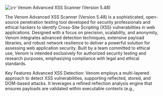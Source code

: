 ![יניב](https://github.com/user-attachments/assets/bb26572f-2d8b-400e-b4e6-7d70536cc51e)
Venom Advanced XSS Scanner (Version 5.48)


The Venom Advanced XSS Scanner (Version 5.48) is a sophisticated, open-source penetration testing tool developed for security professionals and ethical hackers to identify Cross-Site Scripting (XSS) vulnerabilities in web applications. Designed with a focus on precision, scalability, and anonymity, Venom integrates advanced detection techniques, extensive payload libraries, and robust network resilience to deliver a powerful solution for assessing web application security. Built by a team committed to ethical use, Venom is intended exclusively for authorized security testing and research purposes, emphasizing compliance with legal and ethical standards.

Key Features
Advanced XSS Detection:
Venom employs a multi-layered approach to detect XSS vulnerabilities, supporting reflected, stored, and DOM-based attacks. It leverages a refined reflection analysis engine that ensures payloads are validated within executable contexts (e.g., <script> tags, event handlers, or javascript: URIs), minimizing false positives and enhancing accuracy.
The tool supports extended event handlers (e.g., onmouseover, onclick, onerror), enabling comprehensive testing of modern web application attack surfaces.
Extensive Payload Library:
With a repository of over 2,399 unique payloads sourced from customizable directories (default: /usr/local/bin/payloads/), Venom covers a wide range of XSS exploitation techniques. Payloads are categorized into advanced XSS, encoded XSS, tag-based XSS, DOM-based XSS, and WAF bypass variants, ensuring adaptability to diverse target environments.
Users can integrate custom payload files, allowing tailored testing for specific applications or security requirements.
Parallel Processing and Scalability:
Utilizing a multi-threaded architecture with configurable worker threads (up to 20), Venom optimizes performance by parallelizing payload injections across multiple endpoints. This scalability is balanced with adaptive throttling to prevent overwhelming target servers, making it suitable for both small-scale and enterprise-level assessments.
In stealth mode, Venom reduces its footprint with fewer threads (default: 2) and extended delays (5-15 seconds), ideal for discreet testing scenarios.
Anonymity and IP Protection:
Venom supports anonymous operation through Tor integration (SOCKS5 proxy at localhost:9050) or custom proxies, ensuring IP anonymization during scans. This feature is critical for security researchers operating in sensitive environments where traceability must be minimized.
The tool dynamically resets Tor circuits on network failures, enhancing resilience and maintaining operational continuity.
AI-Driven Optimization:
An optional AI-assisted mode leverages machine learning (via scikit-learn) or external platforms (e.g., xAI Grok, OpenAI GPT-3) to optimize payload selection based on response analysis and historical success rates. This feature improves efficiency by prioritizing payloads likely to bypass Web Application Firewalls (WAFs) or exploit specific contexts.
Comprehensive Endpoint Discovery:
Venom includes a robust crawling engine that extracts URLs and form parameters from target pages, queuing both GET and POST requests for thorough testing. It supports subdomain scanning from text files, expanding its reach across complex web ecosystems.
Parameter extraction is exhaustive, capturing names, IDs, and query strings, with an option to test all discovered parameters for maximum coverage.
WAF and IPS Evasion:
The tool detects WAF/IPS presence through signature analysis (e.g., Cloudflare, AWS WAF) and status codes (e.g., 403, 429). Upon detection, it can switch to bypass payloads from dedicated files (e.g., 403bypass.txt), enhancing its ability to penetrate protected environments.
Adaptive delay adjustments mitigate rate-limiting, ensuring uninterrupted scans.
Detailed Reporting:
Venom generates professional-grade reports in real-time or upon completion, detailing vulnerabilities with full URLs, payloads, contexts, status codes, and response snippets. Reports can be exported in JSON or CSV formats for integration into broader security workflows.
A live status dashboard provides ongoing visibility into test progress, payload counts, and detected vulnerabilities.
Technical Architecture
Venom is implemented in Python 3, leveraging libraries such as requests for HTTP interactions, BeautifulSoup for HTML parsing, and scikit-learn for AI optimization. Its modular design includes:

Payload Generator: Manages payload loading and obfuscation.
AI Assistant: Optimizes payload selection using TF-IDF and cosine similarity.
Worker Threads: Execute parallel scans with exception handling and Tor resilience.
Network Layer: Handles retries, proxy routing, and DNS resolution with fallback to public resolvers (e.g., 8.8.8.8).
The tool operates on a queue-based system, ensuring all crawled endpoints are systematically tested. It supports both GET and POST methods, with configurable headers and POST data for realistic attack simulations.

Security and Ethical Considerations
Venom enforces ethical use through an initial prompt requiring user confirmation of authorized testing. Its anonymity features protect researchers from unintended exposure, while its verbose logging (stored in venom_anonymous.log) provides an audit trail for compliance and analysis. The tool’s design prioritizes stability, with increased retry limits (10 attempts) and Tor circuit resets to handle network disruptions gracefully.

Use Cases
Penetration Testing: Identify XSS vulnerabilities in web applications during security assessments.
Security Research: Test WAF/IPS bypass techniques and explore emerging XSS vectors.
Compliance Audits: Validate web application security against standards like OWASP Top Ten.
Educational Purposes: Train security professionals in XSS exploitation and mitigation strategies.
System Requirements
Operating System: Linux, macOS, or Windows with Python 3.6+.
Dependencies: requests, beautifulsoup4, scikit-learn, dnspython, stem.
Network: Tor service (port 9050) for anonymous mode; stable internet connection recommended.
Permissions: Read access to payload directory (default: /usr/local/bin/payloads/).
Conclusion
The Venom Advanced XSS Scanner stands out as a versatile, professional-grade tool for web application security testing. Its combination of advanced detection, extensive customization, and robust anonymity features makes it an invaluable asset for ethical hackers and security teams. By delivering precise, actionable insights into XSS vulnerabilities, Venom empowers organizations to strengthen their defenses against one of the most prevalent web threats, all while adhering to the highest standards of ethical practice.
  
  
  
  
  
  
  
  
  
  ![venom3](https://github.com/user-attachments/assets/6eb037b4-362c-4faf-a103-98284706e4b3)
                                           



